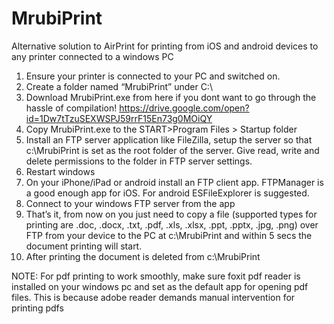 # MrubiPrint
Alternative solution to AirPrint for printing from iOS and android devices
to any printer connected to a windows PC

1. Ensure your printer is connected to your PC and switched on.
2. Create a folder named “MrubiPrint” under C:\
3. Download MrubiPrint.exe from here if you dont want to go through the hassle of compilation!
https://drive.google.com/open?id=1Dw7tTzuSEXWSPJ59rrF15En73g0MOiQY
4. Copy MrubiPrint.exe to the START>Program Files > Startup folder
6. Install an FTP server application like FileZilla, setup the server so that 
c:\MrubiPrint is set as the root folder of the server. Give read, write and delete permissions to the folder in FTP server settings.
7. Restart windows
8. On your iPhone/iPad or android install an FTP client app. FTPManager is a good enough app for iOS. For android ESFileExplorer is suggested.
9. Connect to your windows FTP server from the app
10. That’s it, from now on you just need to copy a file (supported types for printing are .doc, .docx, .txt, .pdf, .xls, .xlsx, .ppt, .pptx, .jpg, .png) over FTP from your device to the PC  at c:\MrubiPrint and within 5 secs the document printing will start.
11. After printing the document is deleted from c:\MrubiPrint

NOTE: For pdf printing to work smoothly, make sure foxit pdf reader is installed on your windows
pc and set as the default app for opening pdf files.
This is because adobe reader demands manual intervention for printing pdfs
